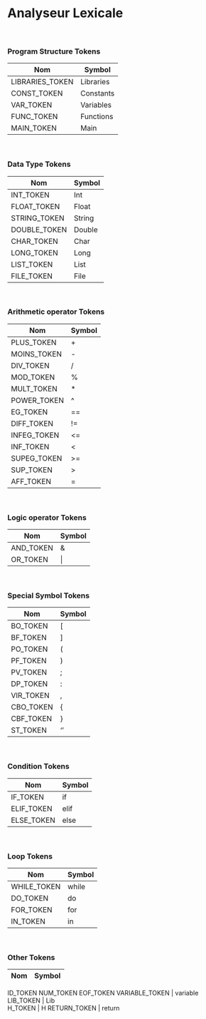 # Analyseur Lexicale

</br>

### Program Structure Tokens

Nom      | Symbol
---------|-------
LIBRARIES_TOKEN | Libraries 
CONST_TOKEN | Constants 
VAR_TOKEN | Variables 
FUNC_TOKEN | Functions 
MAIN_TOKEN | Main

</br>

### Data Type Tokens

Nom      | Symbol
---------|-------
INT_TOKEN | Int 
FLOAT_TOKEN | Float 
STRING_TOKEN | String 
DOUBLE_TOKEN | Double 
CHAR_TOKEN | Char 
LONG_TOKEN | Long 
LIST_TOKEN | List 
FILE_TOKEN | File 

</br>

### Arithmetic operator Tokens

Nom | Symbol
----|-------
PLUS_TOKEN | + 
MOINS_TOKEN | - 
DIV_TOKEN | / 
MOD_TOKEN | % 
MULT_TOKEN | * 
POWER_TOKEN | ^ 
EG_TOKEN | == 
DIFF_TOKEN | != 
INFEG_TOKEN | <= 
INF_TOKEN | < 
SUPEG_TOKEN | >= 
SUP_TOKEN | > 
AFF_TOKEN | = 

</br>

### Logic operator Tokens
Nom | Symbol
----|-------
AND_TOKEN | & 
OR_TOKEN | \|

</br>

### Special Symbol Tokens
Nom | Symbol
----|-------
BO_TOKEN | [ 
BF_TOKEN | ] 
PO_TOKEN | ( 
PF_TOKEN | ) 
PV_TOKEN | ; 
DP_TOKEN | : 
VIR_TOKEN | , 
CBO_TOKEN | { 
CBF_TOKEN | } 
ST_TOKEN | ‘’ 

</br>

### Condition Tokens
Nom | Symbol
----|-------
IF_TOKEN | if
ELIF_TOKEN | elif 
ELSE_TOKEN | else

</br>

### Loop Tokens
Nom | Symbol
----|-------
WHILE_TOKEN | while 
DO_TOKEN | do 
FOR_TOKEN | for 
IN_TOKEN | in 

</br>

### Other Tokens
Nom | Symbol
----|-------
ID_TOKEN
NUM_TOKEN
EOF_TOKEN
VARIABLE_TOKEN | variable 
LIB_TOKEN | Lib  
H_TOKEN | H 
RETURN_TOKEN | return

</br>